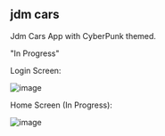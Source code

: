 ## jdm cars

Jdm Cars App with CyberPunk themed.

"In Progress"

Login Screen:

![image](https://user-images.githubusercontent.com/83662229/137165833-54f5d3bc-bf85-487f-b12c-63332c8788b0.png)

Home Screen (In Progress):

![image](https://user-images.githubusercontent.com/83662229/138943401-1702954d-3fae-45bf-b681-6f4de50c156a.png)



